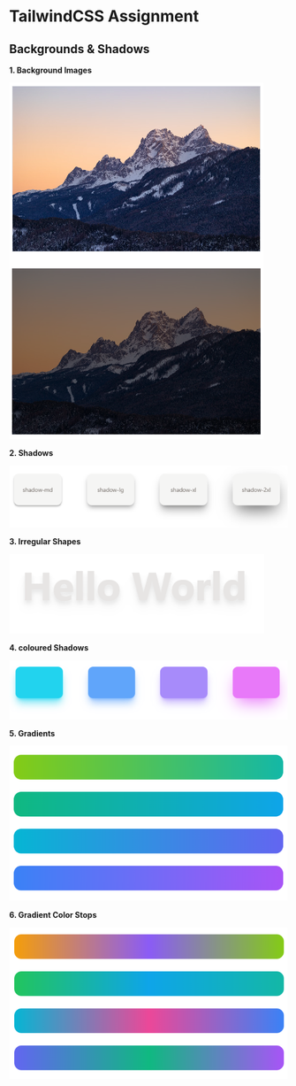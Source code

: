 # TailwindCSS Assignment

## Backgrounds & Shadows

**1. Background Images**

![image](./bg%20images/background.png)

**2. Shadows**

![image](./bg%20images/shadow.png)

**3. Irregular Shapes**

![image](./bg%20images/irregular.png)

**4. coloured Shadows**

![image](./bg%20images/colour%20shadow.png)

**5. Gradients**

![image](./bg%20images/gradient.png)

**6. Gradient Color Stops**

![image](./bg%20images/colour%20stops.png)


